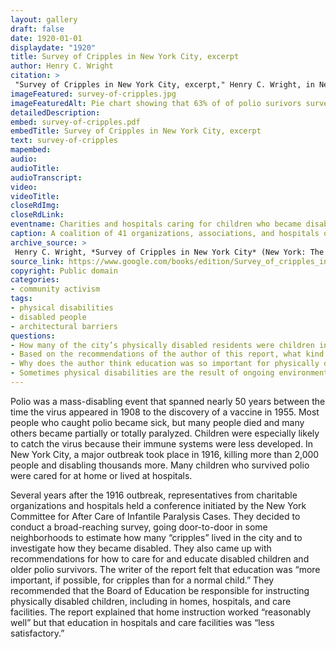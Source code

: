 ```yaml
--- 
layout: gallery
draft: false
date: 1920-01-01
displaydate: "1920"
title: Survey of Cripples in New York City, excerpt
author: Henry C. Wright
citation: >
 "Survey of Cripples in New York City, excerpt," Henry C. Wright, in New York City Civil Rights History Project, Accessed: [Month Day, Year], https://nyccivilrightshistory.org/gallery/survey-of-cripples.
imageFeatured: survey-of-cripples.jpg
imageFeaturedAlt: Pie chart showing that 63% of of polio surivors surveyed became disabled before age 16, and 37% became disabled after 16 years of age
detailedDescription: 
embed: survey-of-cripples.pdf
embedTitle: Survey of Cripples in New York City, excerpt
text: survey-of-cripples
mapembed: 
audio: 
audioTitle: 
audioTranscript: 
video: 
videoTitle: 
closeRdImg: 
closeRdLink: 
eventname: Charities and hospitals caring for children who became disabled by polio conduct a citywide survey.
caption: A coalition of 41 organizations, associations, and hospitals organized a survey of polio survivors after an outbreak in New York City in 1916. They developed recommendations for education, care, and assistive devices like braces and crutches.
archive_source: >
 Henry C. Wright, *Survey of Cripples in New York City* (New York: The New York Committee on After Care of Infantile Paralysis Cases, October 1920),  via Google Books. 
source_link: https://www.google.com/books/edition/Survey_of_cripples_in_New_York_City/c9OLDlVReZgC
copyright: Public domain
categories: 
- community activism
tags: 
- physical disabilities
- disabled people
- architectural barriers
questions: 
- How many of the city’s physically disabled residents were children in 1920? 
- Based on the recommendations of the author of this report, what kind of education do you think disabled children might have received at this time? 
- Why does the author think education was so important for physically disabled children?
- Sometimes physical disabilities are the result of ongoing environmental or social dangers. What causes physical disabilities in your communities today? What kinds of educational support do disabled people receive?
--- 
```


Polio was a mass-disabling event that spanned nearly 50 years between the time the virus appeared in 1908 to the discovery of a vaccine in 1955. Most people who caught polio became sick, but many people died and many others became partially or totally paralyzed. Children were especially likely to catch the virus because their immune systems were less developed. In New York City, a major outbreak took place in 1916, killing more than 2,000 people and disabling thousands more. Many children who survived polio were cared for at home or lived at hospitals.

Several years after the 1916 outbreak, representatives from charitable organizations and hospitals held a conference initiated by the New York Committee for After Care of Infantile Paralysis Cases. They decided to conduct a broad-reaching survey, going door-to-door in some neighborhoods to estimate how many “cripples” lived in the city and to investigate how they became disabled. They also came up with recommendations for how to care for and educate disabled children and older polio survivors. The writer of the report felt that education was “more important, if possible, for cripples than for a normal child.” They recommended that the Board of Education be responsible for instructing physically disabled children, including in homes, hospitals, and care facilities. The report explained that home instruction worked “reasonably well” but that education in hospitals and care facilities was “less satisfactory.”
